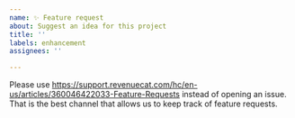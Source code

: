 ```yaml
---
name: ✨ Feature request
about: Suggest an idea for this project
title: ''
labels: enhancement
assignees: ''

---
```


Please use https://support.revenuecat.com/hc/en-us/articles/360046422033-Feature-Requests instead of opening an issue. That is the best channel that allows us to keep track of feature requests.
